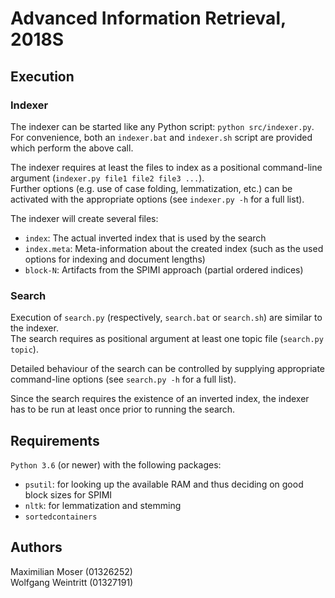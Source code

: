 # Advanced Information Retrieval, 2018S

## Execution
### Indexer
The indexer can be started like any Python script: `python src/indexer.py`.  
For convenience, both an `indexer.bat` and `indexer.sh` script are provided which perform the above call.

The indexer requires at least the files to index as a positional command-line argument (`indexer.py file1 file2 file3 ...`).  
Further options (e.g. use of case folding, lemmatization, etc.) can be activated with the appropriate options (see `indexer.py -h` for a full list).

The indexer will create several files:
* `index`: The actual inverted index that is used by the search
* `index.meta`: Meta-information about the created index (such as the used options for indexing and document lengths)
* `block-N`: Artifacts from the SPIMI approach (partial ordered indices)

### Search
Execution of `search.py` (respectively, `search.bat` or `search.sh`) are similar to the indexer.  
The search requires as positional argument at least one topic file (`search.py topic`).

Detailed behaviour of the search can be controlled by supplying appropriate command-line options (see `search.py -h` for a full list).

Since the search requires the existence of an inverted index, the indexer has to be run at least once prior to running the search.

## Requirements
`Python 3.6` (or newer) with the following packages:
* `psutil`: for looking up the available RAM and thus deciding on good block sizes for SPIMI
* `nltk`: for lemmatization and stemming
* `sortedcontainers`

## Authors
Maximilian Moser (01326252)  
Wolfgang Weintritt (01327191)  
